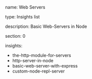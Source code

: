 name: Web Servers

type: Insights list

description: Basic Web-Servers in Node

section: 0

insights:
  - the-http-module-for-servers
  - http-server-in-node
  - basic-web-server-with-express
  - custom-node-repl-server

